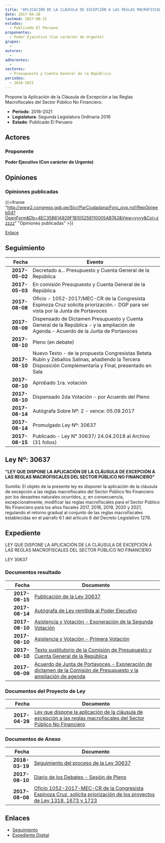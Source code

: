 ```yaml
---
title: "APLICACIÓN DE LA CLÁUSULA DE EXCEPCIÓN A LAS REGLAS MACROFISCALES DEL SECTOR PÚBLICO NO FINANCIERO"
date: 2017-04-28
lastmod: 2017-08-15
estados: 
  - Publicado El Peruano
proponentes: 
  - Poder Ejecutivo (Con carácter de Urgente)
grupos: 
  - 
autores: 
  - 
adherentes: 
  - 
sectores: 
  - Presupuesto y Cuenta General de la República
periodos: 
  - 2016-2021
---
```


Propone la Aplicación de la Cláusula de Excepción a las Reglas Macrofiscales del Sector Público No Financiero.

- **Periodo**: 2016-2021
- **Legislatura**: Segunda Legislatura Ordinaria 2016
- **Estado**: Publicado El Peruano

## Actores

### Proponente

**Poder Ejecutivo (Con carácter de Urgente)**


## Opiniones

### Opiniones publicadas

{{<iframe "http://www2.congreso.gob.pe/Sicr/ParCiudadana/Foro_pvp.nsf/RepOpiweb04?OpenForm&Db=4EC35B61A929F1B105258110005AB7A2&View=yyyy&Col=zzzzz" "Opiniones publicadas" >}}

[Enlace](http://www2.congreso.gob.pe/Sicr/ParCiudadana/Foro_pvp.nsf/RepOpiweb04?OpenForm&Db=4EC35B61A929F1B105258110005AB7A2&View=yyyy&Col=zzzzz)

## Seguimiento

| Fecha | Evento |
|------:|--------|
| **2017-05-02** | Decretado a... Presupuesto y Cuenta General de la República|
| **2017-05-03** | En comisión Presupuesto y Cuenta General de la República|
| **2017-08-08** | Oficio - 1052-2017/MEC-CR de la Congresista Espinoza Cruz solicita priorización.- DGP para ser vista por la Junta de Portavoces|
| **2017-08-09** | Dispensado de Dictamen Presupuesto y Cuenta General de la República - y la ampliación de Agenda.- Acuerdo de la Junta de Portavoces|
| **2017-08-10** | Pleno (en debate)|
| **2017-08-10** | Nuevo Texto - de la propuesta Congresistas Beteta Rubín y Zeballos Salinas, añadiendo la Tercera Disposición Complementaria y Final, presentado en Sala|
| **2017-08-10** | Aprobado 1ra. votación|
| **2017-08-10** | Dispensado 2da Votación - por Acuerdo del Pleno|
| **2017-08-14** | Autógrafa Sobre Nº: 2 - vence: 05.09.2017|
| **2017-08-14** | Promulgado Ley Nº: 30637|
| **2017-08-15** | Publicado - Ley N° 30637/ 24.04.2018 al Archivo (31 folios)|

## Ley Nº: 30637

**"LEY QUE DISPONE LA APLICACIÓN DE LA CLÁUSULA DE EXCEPCIÓN A LAS REGLAS MACROFISCALES DEL SECTOR PÚBLICO NO FINANCIERO"**

Sumilla: El objeto de la presente ley es disponer la aplicación de la cláusula de excepción a las reglas macrofiscales del Sector Público No Financiero por los desastres naturales ocurridos, y; en consecuencia, excepcionalmente, modificar las reglas macrofiscales para el Sector Público No Financiero para los años fiscales 2017, 2018, 2019, 2020 y 2021, regulando el retorno gradual al conjunto de las reglas macrofiscales establecidas en el párrafo 6.1 del artículo 6 del Decreto Legislativo 1276.


## Expediente

LEY QUE DISPONE LA APLICACIÓN DE LA CLÁUSULA DE EXCEPCIÓN A LAS REGLAS MACROFISCALES DEL SECTOR PÚBLICO NO FINANCIERO

LEY 30637


### Documentos resultado

| Fecha | Documento |
|------:|--------|
| **2017-08-15** | [Publicación de la Ley 30637](http://www.leyes.congreso.gob.pe/Documentos/2016_2021/ADLP/Normas_Legales/30637-LEY.pdf) |
| **2017-08-14** | [Autógrafa de Ley remitida al Poder Ejecutivo](http://www.leyes.congreso.gob.pe/Documentos/2016_2021/ADLP/Texto_Aprobado/AU0131820170814.pdf) |
| **2017-08-10** | [Asistencia y Votación - Exoneración de la Segunda Votación](http://www.leyes.congreso.gob.pe/Documentos/2016_2021/Asistencia_y_Votacion/Proyectos_de_Ley/Exoneracion_de_Segunda_Votacion/AVES0131820170810.PDF) |
| **2017-08-10** | [Asistencia y Votación - Primera Votación](http://www.leyes.congreso.gob.pe/Documentos/2016_2021/Asistencia_y_Votacion/Proyectos_de_Ley/AV0131820170810.PDF) |
| **2017-08-10** | [Texto sustitutorio de la Comisión de Presupuesto y Cuenta General de la República](http://www.leyes.congreso.gob.pe/Documentos/2016_2021/Texto_Sustitutorio/Proyectos_de_Ley/TS0138120170810.PDF) |
| **2017-08-09** | [Acuerdo de Junta de Portavoces - Exoneración de dictamen de la Comisión de Presupuesto y la ampliación de agenda](http://www.leyes.congreso.gob.pe/Documentos/2016_2021/Acuerdos/Junta_Portavoces/AJP0131820170809.pdf) |

### Documentos del Proyecto de Ley

| Fecha | Documento |
|------:|--------|
| **2017-04-28** | [Ley que dispone la aplicación de la cláusula de excepción a las reglas macrofiscales del Sector Público No Financiero](http://www.leyes.congreso.gob.pe/Documentos/2016_2021/Proyectos_de_Ley_y_de_Resoluciones_Legislativas/PL0131820170428..PDF) |

### Documentos de Anexo

| Fecha | Documento |
|------:|--------|
| **2018-03-19** | [Seguimiento del proceso de la Ley 30637](http://www.leyes.congreso.gob.pe/Documentos/2016_2021/Seguimiento_de_Proyectos_de_Ley/01318PL20180319.PDF) |
| **2017-08-10** | [Diario de los Debates - Sesión de Pleno](http://www2.congreso.gob.pe/Sicr/DiarioDebates/Publicad.nsf/SesionesPleno/05256D6E0073DFE9052581790001D0B0/$FILE/PLO-2017-4.pdf) |
| **2017-08-08** | [Oficio 1052-2017-MEC-CR de la Congresista Espinoza Cruz, solicita priorización de los proyectos de Ley 1318, 1673 y 1723](http://www.leyes.congreso.gob.pe/Documentos/2016_2021/Oficios/Congresistas/OFICIO-1052-2017-MEC-CR.pdf) |

## Enlaces 

- [Seguimiento](http://www2.congreso.gob.pehttp://www2.congreso.gob.pe/Sicr/TraDocEstProc/CLProLey2016.nsf/f7fff46988ca05b1052578e100829cc7/3f00865d372460e205258110005dcba9?OpenDocument)
- [Expediente Digital](http://www2.congreso.gob.pehttp://www2.congreso.gob.pe/Sicr/TraDocEstProc/CLProLey2016.nsf/f7fff46988ca05b1052578e100829cc7/3f00865d372460e205258110005dcba9?OpenDocument&Click=05257FB7005EB655.eb71d0cf91d8294e05256cdf006b5706/$Body/0.1C6C)
